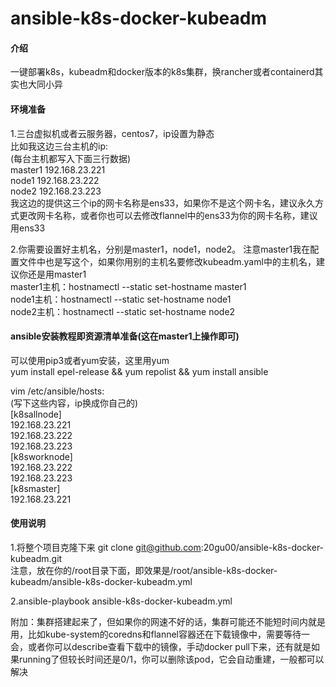 # ansible-k8s-docker-kubeadm

#### 介绍
一键部署k8s，kubeadm和docker版本的k8s集群，换rancher或者containerd其实也大同小异

#### 环境准备
1.三台虚拟机或者云服务器，centos7，ip设置为静态   
比如我这边三台主机的ip:  
(每台主机都写入下面三行数据)  
    master1 192.168.23.221  
    node1 192.168.23.222  
    node2 192.168.23.223  
我这边的提供这三个ip的网卡名称是ens33，如果你不是这个网卡名，建议永久方式更改网卡名称，或者你也可以去修改flannel中的ens33为你的网卡名称，建议用ens33  

2.你需要设置好主机名，分别是master1，node1，node2。   注意master1我在配置文件中也是写这个，如果你用别的主机名要修改kubeadm.yaml中的主机名，建议你还是用master1  
master1主机：hostnamectl --static set-hostname master1  
node1主机：hostnamectl --static set-hostname node1  
node2主机：hostnamectl --static set-hostname node2  


#### ansible安装教程即资源清单准备(这在master1上操作即可)  

可以使用pip3或者yum安装，这里用yum  
yum install epel-release && yum repolist && yum install ansible  

vim /etc/ansible/hosts:  
(写下这些内容，ip换成你自己的)  
[k8sallnode]  
192.168.23.221  
192.168.23.222  
192.168.23.223  
[k8sworknode]  
192.168.23.222  
192.168.23.223  
[k8smaster]  
192.168.23.221  


#### 使用说明  
1.将整个项目克隆下来 git clone git@github.com:20gu00/ansible-k8s-docker-kubeadm.git  
注意，放在你的/root目录下面，即效果是/root/ansible-k8s-docker-kubeadm/ansible-k8s-docker-kubeadm.yml  

2.ansible-playbook ansible-k8s-docker-kubeadm.yml  


附加：集群搭建起来了，但如果你的网速不好的话，集群可能还不能短时间内就是用，比如kube-system的coredns和flannel容器还在下载镜像中，需要等待一会，或者你可以describe查看下载中的镜像，手动docker pull下来，还有就是如果running了但较长时间还是0/1，你可以删除该pod，它会自动重建，一般都可以解决  
